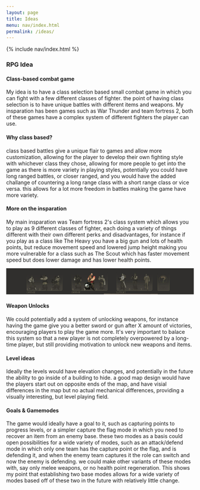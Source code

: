 ```yaml
---
layout: page
title: Ideas
menu: nav/index.html
permalink: /ideas/
---
```

{% include nav/index.html %}


### RPG Idea
#### Class-based combat game
My idea is to have a class selection based small combat game in which you can fight with a few different classes of fighter. the point of having class selection is to have unique battles with different items and weapons. My insparation has been games such as War Thunder and team fortress 2, both of these games have a complex system of different fighters the player can use. 

#### Why class based?
class based battles give a unique flair to games and allow more customization, allowing for the player to develop their own fighting style with whichever class they chose, allowing for more people to get into the game as there is more variety in playing styles, potentially you could have long ranged battles, or closer ranged, and you would have the added challange of countering a long range class with a short range class or vice versa. this allows for a lot more freedom in battles making the game have more variety. 

#### More on the insparation
My main insparation was Team fortress 2's class system which allows you to play as 9 different classes of fighter, each doing a variety of things different with their own different perks and disadvantages, for instance if you play as a class like The Heavy you have a big gun and lots of health points, but reduce movement speed and lowered jump height making you more vulnerable for a class such as The Scout which has faster movement speed but does lower damage and has lower health points. 

![Tf2_class_selection](<tf2 class selection screen.PNG>)

#### Weapon Unlocks
We could potentially add a system of unlocking weapons, for instance having the game give you a better sword or gun after X amount of victories, encouraging players to play the game more. It's very important to balace this system so that a new player is not completely overpowered by a long-time player, but still providing motivation to unlock new weapons and items.

#### Level ideas
Ideally the levels would have elevation changes, and potentially in the future the ability to go inside of a building to hide. a good map design would have the players start out on opposite ends of the map, and have visial differences in the map but no actual mechanical differences, providing a visually interesting, but level playing field.

#### Goals & Gamemodes
The game would ideally have a goal to it, such as capturing points to progress levels, or a simpler capture the flag mode in which you need to recover an item from an enemy base. these two modes as a basis could open possibilities for a wide variety of modes, such as an attack/defend mode in which only one team has the capture point or the flag, and is defending it, and when the enemy team captures it the role can switch and now the enemy is defending. we could make other variants of these modes with, say only melee weapons, or no health point regeneration. This shows my point that establishing two base modes allows for a wide variety of modes based off of these two in the future with relatively little change. 